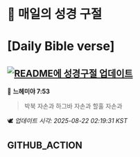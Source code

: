 # 🙏 매일의 성경 구절
# [Daily Bible verse]
## [![README에 성경구절 업데이트](https://github.com/DONGSUKA/first_test/actions/workflows/update-readme-bible.yml/badge.svg)](https://github.com/DONGSUKA/first_test/actions/workflows/update-readme-bible.yml)
<!-- START_BIBLE_VERSE -->
📖 **느헤미야 7:53**
> 박북 자손과 하그바 자손과 할훌 자손과

🕊️ _업데이트 시각: 2025-08-22 02:19:31 KST_
  <!-- END_BIBLE_VERSE -->
## GITHUB_ACTION
